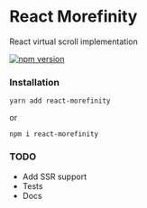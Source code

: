 # React Morefinity

React virtual scroll implementation

[![npm version](https://img.shields.io/npm/v/react-morefinity.svg?style=flat-square)](https://www.npmjs.com/package/react-morefinity)

### Installation
    yarn add react-morefinity
    
  or
    
    npm i react-morefinity

### TODO
* Add SSR support
* Tests
* Docs
